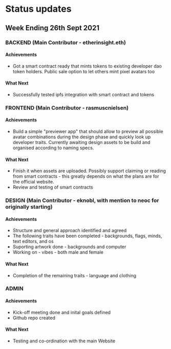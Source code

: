 # Status updates

## Week Ending 26th Sept 2021

### BACKEND (Main Contributor - etherinsight.eth)
#### Achievements
* Got a smart contract ready that mints tokens to existing developer dao token holders. Public sale option to let others mint pixel avatars too
#### What Next
* Successfully tested ipfs integration with smart contract and tokens 

### FRONTEND (Main Contributor - rasmuscnielsen)
#### Achievements
* Build a simple "previewer app" that should allow to preview all possible avatar combinations during the design phase and quickly look up developer traits. Currently awaiting design assets to be build and organised according to naming specs. 
#### What Next
* Finish it when assets are uploaded. Possibly support claiming or reading from smart contracts - this greatly depends on what the plans are for the official website.
* Review and testing of smart contracts

### DESIGN (Main Contributor - eknobl, with mention to neoc for originally starting)
#### Achievements
* Structure and general approach identified and agreed
* The following traits have been completed - backgrounds, flags, minds, text editors, and os
* Suporting artwork done - backgrounds and computer
* Working on - vibes - both male and female
#### What Next
* Completion of the remaining traits - language and clothing

### ADMIN
#### Achievements
* Kick-off meeting done and inital goals defined
* Github repo created
#### What Next
* Testing and co-ordination with the main Website